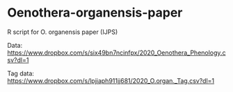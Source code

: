 # Oenothera-organensis-paper
R script for O. organensis paper (IJPS)

Data: https://www.dropbox.com/s/six49bn7ncinfpx/2020_Oenothera_Phenology.csv?dl=1

Tag data: https://www.dropbox.com/s/lpjiaph911jj681/2020_O.organ._Tag.csv?dl=1
